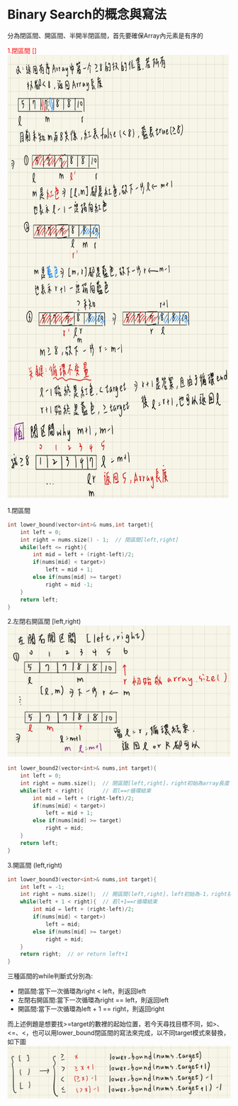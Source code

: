 # Binary Search的概念與寫法
分為閉區間、開區間、半開半閉區間，首先要確保Array內元素是有序的

<font color = 'red'>1.閉區間 []</font>
<img src="Images/image-1.png" width = "500px" height="1000px">

1.閉區間
```C++
int lower_bound(vector<int>& nums,int target){
    int left = 0;
    int right = nums.size() - 1;  // 閉區間[left,right]
    while(left <= right){
        int mid = left + (right-left)/2;
        if(nums[mid] < target>) 
            left = mid + 1;
        else if(nums[mid] >= target) 
            right = mid -1;
    }
    return left;
}
```

2.左閉右開區間 [left,right)
![alt text](image.png)
```C++
int lower_bound2(vector<int>& nums,int target){
    int left = 0;
    int right = nums.size();  // 閉區間[left,right]，right初始為array長度
    while(left < right){      // 若l==r循環結束
        int mid = left + (right-left)/2;
        if(nums[mid] < target>) 
            left = mid + 1;
        else if(nums[mid] >= target) 
            right = mid;
    }
    return left;
}
```

3.開區間 (left,right)
```C++
int lower_bound3(vector<int>& nums,int target){
    int left = -1;
    int right = nums.size();  // 開區間(left,right]，left初始為-1，right初始為array長度
    while(left + 1 < right){  // 若l+1==r循環結束
        int mid = left + (right-left)/2;
        if(nums[mid] < target>) 
            left = mid;
        else if(nums[mid] >= target) 
            right = mid;
    }
    return right;  // or return left+1
}
```

三種區間的while判斷式分別為:  
* 閉區間:當下一次循環為right < left，則返回left
* 左閉右開區間:當下一次循環為right == left，則返回left
* 開區間:當下一次循環為left + 1 == right，則返回right  

而上述例題是想要找>=target的數裡的起始位置，若今天尋找目標不同，如>、<=、<，也可以用lower_bound閉區間的寫法來完成，以不同target模式來替換，如下圖
![alt text](image-2.png)


